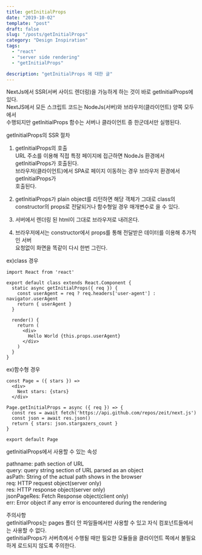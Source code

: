 ```yaml
---
title: getInitialProps
date: "2019-10-02"
template: "post"
draft: false
slug: "/posts/getInitialProps"
category: "Design Inspiration"
tags:
  - "react"
  - "server side rendering"
  - "getInitialProps"

description: "getInitialProps 에 대한 글"
---
```


NextJs에서 SSR(서버 사이드 렌더링)을 가능하게 하는 것이 바로 getInitialProps에 있다.  
NextJS에서 모든 스크립트 코드는 NodeJs(서버)와 브라우저(클라이언트) 양쪽 모두에서  
수행되지만 getInitialProps 함수는 서버나 클라이언트 중 한군데서만 실행된다.

getInitialProps의 SSR 절차

1. getInitialProps의 호출  
   URL 주소를 이용해 직접 특정 페이지에 접근하면 NodeJs 환경에서 getInitialProps가 호출된다.  
   브라우저(클라이언트)에서 SPA로 페이지 이동하는 경우 브라우저 환경에서 getInitialProps가  
   호출된다.

2. getInitialProps가 plain object를 리턴하면 해당 객체가 그대로 class의 constructor의 props로 전달되거나 함수형일 경우 매개변수로 을 수 있다.

3. 서버에서 렌더링 된 html이 그대로 브라우저로 내려온다.
4. 브라우저에서는 constructor에서 props를 통해 전달받은 데이터를 이용해 추가적인 서버  
   요청없이 화면을 똑같이 다시 한번 그린다.

ex)class 경우

```
import React from 'react'

export default class extends React.Component {
  static async getInitialProps({ req }) {
    const userAgent = req ? req.headers['user-agent'] : navigator.userAgent
    return { userAgent }
  }

  render() {
    return (
      <div>
        Hello World {this.props.userAgent}
      </div>
    )
  }
}
```

ex)함수형 경우

```
const Page = ({ stars }) =>
  <div>
    Next stars: {stars}
  </div>

Page.getInitialProps = async ({ req }) => {
  const res = await fetch('https://api.github.com/repos/zeit/next.js')
  const json = await res.json()
  return { stars: json.stargazers_count }
}

export default Page
```

getInitialProps에서 사용할 수 있는 속성

pathname: path section of URL  
query: query string section of URL parsed as an object  
asPath: String of the actual path shows in the browser  
req: HTTP request object(server only)  
res: HTTP response object(server only)  
jsonPageRes: Fetch Response object(client only)  
err: Error object if any error is encountered during the rendering

주의사항  
getInitialProps는 pages 폴더 안 파일들에서만 사용할 수 있고 자식 컴포넌트들에서는 사용할 수 없다.  
getInitialProps가 서버측에서 수행될 때만 필요한 모듈들을 클라이언트 쪽에서 불필요하게 로드되지 않도록 주의한다.
